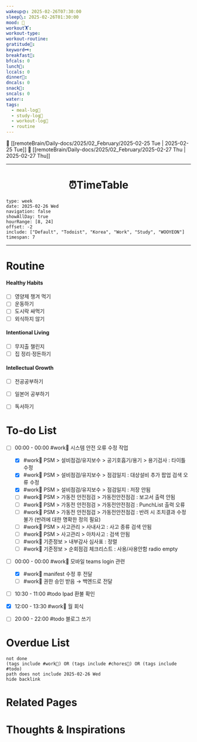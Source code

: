 ```yaml
---
wakeup🌞: 2025-02-26T07:30:00
sleep🌜: 2025-02-26T01:30:00
mood: 🤗
workout🏋️: 
workout-type: 
workout-routine: 
gratitude🙏: 
keyword🗝️: 
breakfast🍳: 
bfcals: 0
lunch🍚: 
lccals: 0
dinner🥗: 
dncals: 0
snack🍬: 
sncals: 0
water💧: 
tags:
  - meal-log📝
  - study-log📓
  - workout-log💪
  - routine
---
```


🔺 [[remoteBrain/Daily-docs/2025/02_February/2025-02-25 Tue | 2025-02-25 Tue]]
🔻 [[remoteBrain/Daily-docs/2025/02_February/2025-02-27 Thu | 2025-02-27 Thu]]
___
<h1> <center>⏰TimeTable </center> </h1>

```gEvent
type: week
date: 2025-02-26 Wed
navigation: false
showAllDay: true
hourRange: [8, 24]
offset: -2
include: ["Default", "Todoist", "Korea", "Work", "Study", "WOOYEON"]
timespan: 7
```

--- 


# Routine 

####  Healthy Habits
- [ ] 영양제 챙겨 먹기
- [ ] 운동하기
- [ ] 도시락 싸먹기 
- [ ] 외식하지 않기 

####  Intentional Living 
- [ ] 무지출 챌린지 
- [ ] 집 정리·정돈하기

#### Intellectual Growth
- [ ] 전공공부하기
- [ ] 일본어 공부하기
- [ ] 독서하기



# To-do List

- [ ] 00:00 - 00:00 #work💼 시스템 안전 오류 수정 작업
	- [x] #work💼 PSM > 설비점검/유지보수 > 공기호흡기/용기 > 용기검사 : 타이틀 수정
	- [x] #work💼 PSM > 설비점검/유지보수 > 점검일지 : 대상설비 추가 팝업 검색 오류 수정
	- [x] #work💼 PSM > 설비점검/유지보수 > 점검일지 : 저장 안됨
	- [ ] #work💼 PSM > 가동전 안전점검 > 가동전안전점검 : 보고서 출력 안됨 
	- [ ] #work💼 PSM > 가동전 안전점검 > 가동전안전점검 : PunchList 출력 오류
	- [ ] #work💼 PSM > 가동전 안전점검 > 가동전안전점검 : 반려 시 조치결과 수정 불가 (반려에 대한 명확한 정의 필요)
	- [ ] #work💼 PSM > 사고관리 > 사내사고 : 사고 종류 검색 안됨 
	- [ ] #work💼 PSM > 사고관리 > 아차사고 : 검색 안됨 
	- [ ] #work💼 기준정보 > 내부감사 심사표 : 정렬 
	- [ ] #work💼 기준정보 > 순회점검 체크리스트 : 사용/사용안함 radio empty 
- [ ] 00:00 - 00:00 #work💼 모바일 teams login 관련
	- [x] #work💼 manifest 수정 후 전달
	- [ ] #work💼 권한 승인 받음 → 백엔드로 전달 
- [ ] 10:30 - 11:00 #todo Ipad 환불 확인
- [x] 12:00 - 13:30 #work💼 월 회식
- [ ] 20:00 - 22:00 #todo 블로그 쓰기



# Overdue List
```tasks
not done
(tags include #work💼) OR (tags include #chores🧺) OR (tags include #todo)
path does not include 2025-02-26 Wed
hide backlink
```

# Related Pages



# Thoughts & Inspirations

